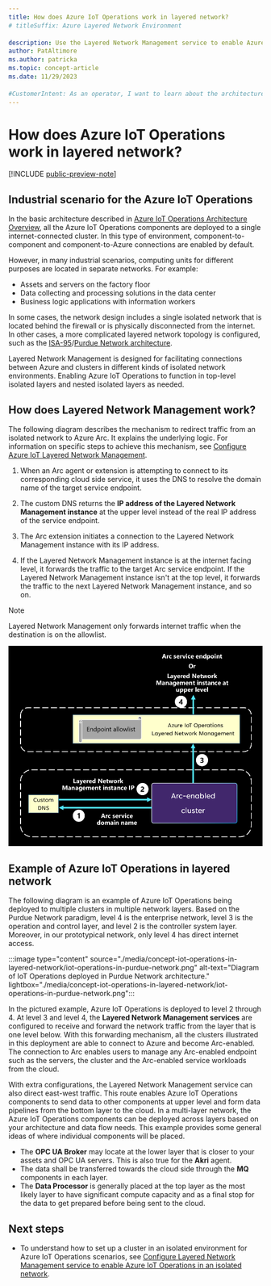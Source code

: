 ```yaml
---
title: How does Azure IoT Operations work in layered network?
# titleSuffix: Azure Layered Network Environment

description: Use the Layered Network Management service to enable Azure IoT Operations in industrial network environment.
author: PatAltimore
ms.author: patricka
ms.topic: concept-article
ms.date: 11/29/2023

#CustomerIntent: As an operator, I want to learn about the architecture of Azure IoT Operations in a Purdue Network environment and how does Layered Network Managment support this scenario.
---
```


# How does Azure IoT Operations work in layered network?

[!INCLUDE [public-preview-note](../includes/public-preview-note.md)]

## Industrial scenario for the Azure IoT Operations

In the basic architecture described in [Azure IoT Operations Architecture Overview](../get-started/overview-iot-operations.md#architecture-overview), all the Azure IoT Operations components are deployed to a single internet-connected cluster. In this type of environment, component-to-component and component-to-Azure connections are enabled by default.

However, in many industrial scenarios, computing units for different purposes are located in separate networks. For example:
- Assets and servers on the factory floor
- Data collecting and processing solutions in the data center 
- Business logic applications with information workers


In some cases, the network design includes a single isolated network that is located behind the firewall or is physically disconnected from the internet. In other cases, a more complicated layered network topology is configured, such as the [ISA-95](https://www.isa.org/standards-and-publications/isa-standards/isa-standards-committees/isa95)/[Purdue Network architecture](https://en.wikipedia.org/wiki/Purdue_Enterprise_Reference_Architecture).

Layered Network Management is designed for facilitating connections between Azure and clusters in different kinds of isolated network environments. Enabling Azure IoT Operations to function in top-level isolated layers and nested isolated layers as needed.

## How does Layered Network Management work?

The following diagram describes the mechanism to redirect traffic from an isolated network to Azure Arc. It explains the underlying logic. For information on specific steps to achieve this mechanism, see [Configure Azure IoT Layered Network Management](howto-configure-l4-cluster-layered-network.md).

1. When an Arc agent or extension is attempting to connect to its corresponding cloud side service, it uses the DNS to resolve the domain name of the target service endpoint.

1. The custom DNS returns the **IP address of the Layered Network Management instance** at the upper level instead of the real IP address of the service endpoint.
1. The Arc extension initiates a connection to the Layered Network Management instance with its IP address.
1. If the Layered Network Management instance is at the internet facing level, it forwards the traffic to the target Arc service endpoint. If the Layered Network Management instance isn't at the top level, it forwards the traffic to the next Layered Network Management instance, and so on.
> [!NOTE]
> Layered Network Management only forwards internet traffic when the destination is on the allowlist.


![Diagram of Layered Network Management redirecting traffic.](./media/concept-iot-operations-in-layered-network/how-does-layered-network-management-work.png)

## Example of Azure IoT Operations in layered network

The following diagram is an example of Azure IoT Operations being deployed to multiple clusters in multiple network layers. Based on the Purdue Network paradigm, level 4 is the enterprise network, level 3 is the operation and control layer, and level 2 is the controller system layer. Moreover, in our prototypical network, only level 4 has direct internet access.

:::image type="content" source="./media/concept-iot-operations-in-layered-network/iot-operations-in-purdue-network.png" alt-text="Diagram of IoT Operations deployed in Purdue Network architecture." lightbox="./media/concept-iot-operations-in-layered-network/iot-operations-in-purdue-network.png":::

In the pictured example, Azure IoT Operations is deployed to level 2 through 4. At level 3 and level 4, the **Layered Network Management services** are configured to receive and forward the network traffic from the layer that is one level below. With this forwarding mechanism, all the clusters illustrated in this deployment are able to connect to Azure and become Arc-enabled. The connection to Arc enables users to manage any Arc-enabled endpoint such as the servers, the cluster and the Arc-enabled service workloads from the cloud. 

With extra configurations, the Layered Network Management service can also direct east-west traffic. This route enables Azure IoT Operations components to send data to other components at upper level and form data pipelines from the bottom layer to the cloud. 
In a multi-layer network, the Azure IoT Operations components can be deployed across layers based on your architecture and data flow needs. This example provides some general ideas of where individual components will be placed.
- The **OPC UA Broker** may locate at the lower layer that is closer to your assets and OPC UA servers. This is also true for the **Akri** agent.
- The data shall be transferred towards the cloud side through the **MQ** components in each layer.
- The **Data Processor** is generally placed at the top layer as the most likely layer to have significant compute capacity and as a final stop for the data to get prepared before being sent to the cloud.

## Next steps

- To understand how to set up a cluster in an isolated environment for Azure IoT Operations scenarios, see [Configure Layered Network Management service to enable Azure IoT Operations in an isolated network](howto-configure-aks-edge-essentials-layered-network.md).


